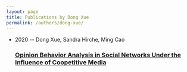 ```yaml
---
layout: page
title: Publications by Dong Xue
permalink: /authors/dong-xue/
---
```


<ul class="post-list">
<li><span class='post-meta'>2020 -- Dong Xue, Sandra Hirche, Ming Cao</span><h3><a class='post-link' href='../../opinion-behavior-analysis-in-social-networks-under-the-influence-of-coopetitive-media'>Opinion Behavior Analysis in Social Networks Under the Influence of Coopetitive Media</a></h3></li>

</ul>
